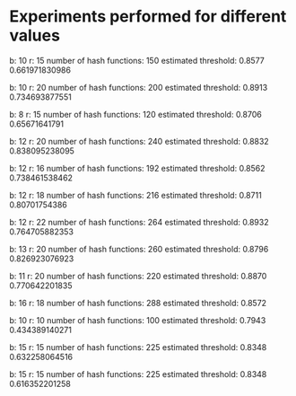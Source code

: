 # Experiments performed for different values

b: 10	r: 15
number of hash functions: 150
estimated threshold: 0.8577
0.661971830986

b: 10	r: 20
number of hash functions: 200
estimated threshold: 0.8913
0.734693877551

b: 8	r: 15
number of hash functions: 120
estimated threshold: 0.8706
0.65671641791

b: 12	r: 20
number of hash functions: 240
estimated threshold: 0.8832
0.838095238095

b: 12	r: 16
number of hash functions: 192
estimated threshold: 0.8562
0.738461538462

b: 12	r: 18
number of hash functions: 216
estimated threshold: 0.8711
0.80701754386

b: 12	r: 22
number of hash functions: 264
estimated threshold: 0.8932
0.764705882353

b: 13	r: 20
number of hash functions: 260
estimated threshold: 0.8796
0.826923076923

b: 11	r: 20
number of hash functions: 220
estimated threshold: 0.8870
0.770642201835

b: 16	r: 18
number of hash functions: 288
estimated threshold: 0.8572

b: 10	r: 10
number of hash functions: 100
estimated threshold: 0.7943
0.434389140271

b: 15	r: 15
number of hash functions: 225
estimated threshold: 0.8348
0.632258064516

b: 15	r: 15
number of hash functions: 225
estimated threshold: 0.8348
0.616352201258
